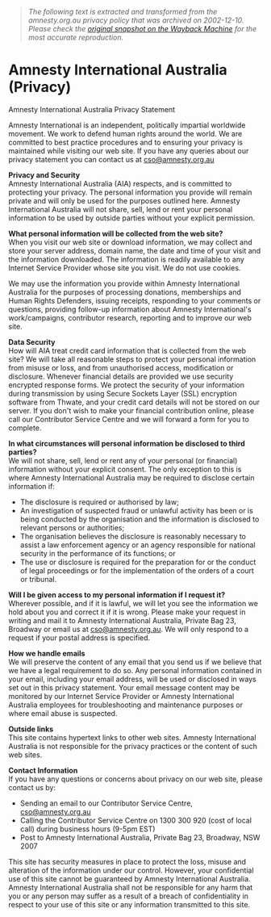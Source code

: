 > *The following text is extracted and transformed from the amnesty.org.au privacy policy that was archived on 2002-12-10. Please check the [original snapshot on the Wayback Machine](https://web.archive.org/web/20021210044133id_/http%3A//www.amnesty.org.au/privacy.html) for the most accurate reproduction.*

# Amnesty International Australia (Privacy)

Amnesty International Australia Privacy Statement

Amnesty International is an independent, politically impartial worldwide movement. We work to defend human rights around the world. We are committed to best practice procedures and to ensuring your privacy is maintained while visiting our web site. If you have any queries about our privacy statement you can contact us at cso@amnesty.org.au

**Privacy and Security**  
Amnesty International Australia (AIA) respects, and is committed to protecting your privacy. The personal information you provide will remain private and will only be used for the purposes outlined here. Amnesty International Australia will not share, sell, lend or rent your personal information to be used by outside parties without your explicit permission. 

**What personal information will be collected from the web site?**  
When you visit our web site or download information, we may collect and store your server address, domain name, the date and time of your visit and the information downloaded. The information is readily available to any Internet Service Provider whose site you visit. We do not use cookies.

We may use the information you provide within Amnesty International Australia for the purposes of processing donations, memberships and Human Rights Defenders, issuing receipts, responding to your comments or questions, providing follow-up information about Amnesty International's work/campaigns, contributor research, reporting and to improve our web site.

**Data Security**  
How will AIA treat credit card information that is collected from the web site? We will take all reasonable steps to protect your personal information from misuse or loss, and from unauthorised access, modification or disclosure. Whenever financial details are provided we use security encrypted response forms. We protect the security of your information during transmission by using Secure Sockets Layer (SSL) encryption software from Thwate, and your credit card details will not be stored on our server. If you don't wish to make your financial contribution online, please call our Contributor Service Centre and we will forward a form for you to complete.

**In what circumstances will personal information be disclosed to third parties?**  
We will not share, sell, lend or rent any of your personal (or financial) information without your explicit consent. The only exception to this is where Amnesty International Australia may be required to disclose certain information if: 

  * The disclosure is required or authorised by law;
  * An investigation of suspected fraud or unlawful activity has been or is being conducted by the organisation and the information is disclosed to relevant persons or authorities;
  * The organisation believes the disclosure is reasonably necessary to assist a law enforcement agency or an agency responsible for national security in the performance of its functions; or
  * The use or disclosure is required for the preparation for or the conduct of legal proceedings or for the implementation of the orders of a court or tribunal.



**Will I be given access to my personal information if I request it?**  
Wherever possible, and if it is lawful, we will let you see the information we hold about you and correct it if it is wrong. Please make your request in writing and mail it to Amnesty International Australia, Private Bag 23, Broadway or email us at cso@amnesty.org.au. We will only respond to a request if your postal address is specified.

**How we handle emails**  
We will preserve the content of any email that you send us if we believe that we have a legal requirement to do so. Any personal information contained in your email, including your email address, will be used or disclosed in ways set out in this privacy statement. Your email message content may be monitored by our Internet Service Provider or Amnesty International Australia employees for troubleshooting and maintenance purposes or where email abuse is suspected.

**Outside links**  
This site contains hypertext links to other web sites. Amnesty International Australia is not responsible for the privacy practices or the content of such web sites.

**Contact Information**  
If you have any questions or concerns about privacy on our web site, please contact us by: 

  * Sending an email to our Contributor Service Centre, cso@amnesty.org.au
  * Calling the Contributor Service Centre on 1300 300 920 (cost of local call) during business hours (9-5pm EST)
  * Post to Amnesty International Australia, Private Bag 23, Broadway, NSW 2007



This site has security measures in place to protect the loss, misuse and alteration of the information under our control. However, your confidential use of this site cannot be guaranteed by Amnesty International Australia. Amnesty International Australia shall not be responsible for any harm that you or any person may suffer as a result of a breach of confidentiality in respect to your use of this site or any information transmitted to this site.
